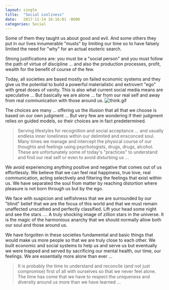 ```yaml
---
layout: single
title:  "Social Lonliness"
date:   2017-11-14 16:16:01 -0600
categories: Social
---
```




Some of them they taught us  about good and evil. And some others they put in our lives innumerable "musts" by limiting our time so to have falsely limited the need for "why" for an actual esoteric search.

Strong justifications are:  you must be a "social person" and you must follow  the path of virtue of discipline ... and also the  production processes, profit, wealth for the benefit of course of the few.


Today, all societies are based mostly on failed economic systems and they give us the potential to build a powerful materialistic and extrovert "ego" with great doses of vanity. This is also what current social media means are speculative ... But basically we are alone ... far from our real self and away from real communication with those around us.
![think.gif](https://svbtleusercontent.com/xhvmqdkwhmfxtg_small.gif)

The choices are many ... offering us the illusion that all that we choose is based on our own judgment ... But very few are wondering  if their judgment relies on guided models, so their choices are in fact predetermined.

>Serving lifestyles for recognition and social acceptance ... and usually endless inner loneliness within our delimited and ensconced soul. Many times we manage and intercept the physical course of our thoughts and feelings using psychologists, drugs, drugs, alcohol. These are unfortunately some of today's "practices" to understand and find our real self or even to avoid disturbing us ... 

We avoid experiencing anything positive and negative that comes out of us effortlessly. We believe that we can feel real happiness, true love, real communication, acting selectively and filtering the feelings that exist within us. We have separated the soul from matter by reaching distortion where pleasure is not born through us but by the ego.

We face with suspicion and selfishness that we are surrounded by our "blind" belief that we are the focus of this world and that we must remain unaffected unscathed and perfectly classified.
Lift your head some night and see the stars .... A truly shocking image of zillion stars in the universe. It is the magic of the harmonious anarchy that we should normally allow both our soul and those around us.

We have forgotten in these societies fundamental and basic things that would make us more people so that we are truly close to each other. We built economic and social systems to help us and serve us but eventually we were trapped and served by sacrificing our mental health, our time, our feelings. We are essentially more alone than ever ...

>It is probably the time to understand and reconcile (and not just compromise) first of all with ourselves so that we never feel alone. The time has come that we have to respect the uniqueness and diversity around us more than we have learned ...